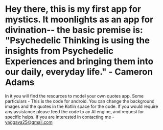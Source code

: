 Hey there, this is my first app for mystics.
It moonlights as an app for divination-- the basic premise is:
"Psychedelic Thinking is using the insights from Psychedelic Experiences and bringing them into our daily, everyday life." - Cameron Adams
===
In it you will find the resources to model your own quotes app. 
Some particulars -
This is the code for android.
You can change the background images and the quotes in the Kotlin space for the code.
If you would require any assistance please feed the code to an AI engine, and request for specific helps. If you are interested in contacting me - yaggava25@gmail.com
